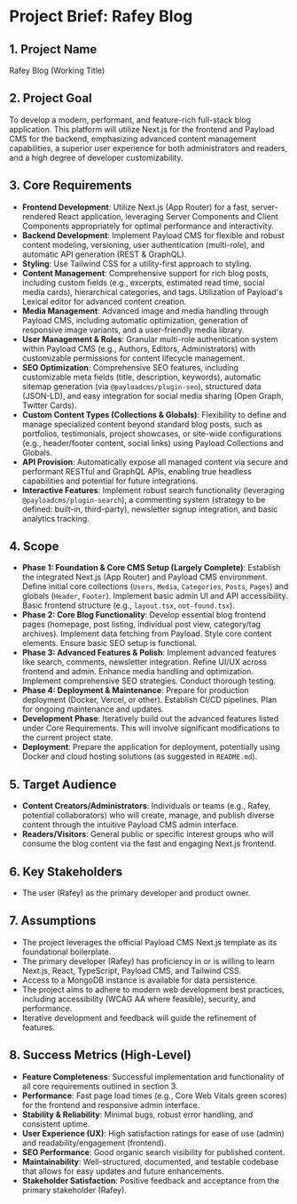 # Project Brief: Rafey Blog

## 1. Project Name

Rafey Blog (Working Title)

## 2. Project Goal

To develop a modern, performant, and feature-rich full-stack blog application. This platform will utilize Next.js for the frontend and Payload CMS for the backend, emphasizing advanced content management capabilities, a superior user experience for both administrators and readers, and a high degree of developer customizability.

## 3. Core Requirements

*   **Frontend Development**: Utilize Next.js (App Router) for a fast, server-rendered React application, leveraging Server Components and Client Components appropriately for optimal performance and interactivity.
*   **Backend Development**: Implement Payload CMS for flexible and robust content modeling, versioning, user authentication (multi-role), and automatic API generation (REST & GraphQL).
*   **Styling**: Use Tailwind CSS for a utility-first approach to styling.
*   **Content Management**: Comprehensive support for rich blog posts, including custom fields (e.g., excerpts, estimated read time, social media cards), hierarchical categories, and tags. Utilization of Payload's Lexical editor for advanced content creation.
*   **Media Management**: Advanced image and media handling through Payload CMS, including automatic optimization, generation of responsive image variants, and a user-friendly media library.
*   **User Management & Roles**: Granular multi-role authentication system within Payload CMS (e.g., Authors, Editors, Administrators) with customizable permissions for content lifecycle management.
*   **SEO Optimization**: Comprehensive SEO features, including customizable meta fields (title, description, keywords), automatic sitemap generation (via `@payloadcms/plugin-seo`), structured data (JSON-LD), and easy integration for social media sharing (Open Graph, Twitter Cards).
*   **Custom Content Types (Collections & Globals)**: Flexibility to define and manage specialized content beyond standard blog posts, such as portfolios, testimonials, project showcases, or site-wide configurations (e.g., header/footer content, social links) using Payload Collections and Globals.
*   **API Provision**: Automatically expose all managed content via secure and performant RESTful and GraphQL APIs, enabling true headless capabilities and potential for future integrations.
*   **Interactive Features**: Implement robust search functionality (leveraging `@payloadcms/plugin-search`), a commenting system (strategy to be defined: built-in, third-party), newsletter signup integration, and basic analytics tracking.

## 4. Scope

*   **Phase 1: Foundation & Core CMS Setup (Largely Complete)**: Establish the integrated Next.js (App Router) and Payload CMS environment. Define initial core collections (`Users`, `Media`, `Categories`, `Posts`, `Pages`) and globals (`Header`, `Footer`). Implement basic admin UI and API accessibility. Basic frontend structure (e.g., `layout.tsx`, `not-found.tsx`).
*   **Phase 2: Core Blog Functionality**: Develop essential blog frontend pages (homepage, post listing, individual post view, category/tag archives). Implement data fetching from Payload. Style core content elements. Ensure basic SEO setup is functional.
*   **Phase 3: Advanced Features & Polish**: Implement advanced features like search, comments, newsletter integration. Refine UI/UX across frontend and admin. Enhance media handling and optimization. Implement comprehensive SEO strategies. Conduct thorough testing.
*   **Phase 4: Deployment & Maintenance**: Prepare for production deployment (Docker, Vercel, or other). Establish CI/CD pipelines. Plan for ongoing maintenance and updates.
*   **Development Phase**: Iteratively build out the advanced features listed under Core Requirements. This will involve significant modifications to the current project state.
*   **Deployment**: Prepare the application for deployment, potentially using Docker and cloud hosting solutions (as suggested in `README.md`).

## 5. Target Audience

*   **Content Creators/Administrators**: Individuals or teams (e.g., Rafey, potential collaborators) who will create, manage, and publish diverse content through the intuitive Payload CMS admin interface.
*   **Readers/Visitors**: General public or specific interest groups who will consume the blog content via the fast and engaging Next.js frontend.

## 6. Key Stakeholders

*   The user (Rafey) as the primary developer and product owner.

## 7. Assumptions

*   The project leverages the official Payload CMS Next.js template as its foundational boilerplate.
*   The primary developer (Rafey) has proficiency in or is willing to learn Next.js, React, TypeScript, Payload CMS, and Tailwind CSS.
*   Access to a MongoDB instance is available for data persistence.
*   The project aims to adhere to modern web development best practices, including accessibility (WCAG AA where feasible), security, and performance.
*   Iterative development and feedback will guide the refinement of features.

## 8. Success Metrics (High-Level)

*   **Feature Completeness**: Successful implementation and functionality of all core requirements outlined in section 3.
*   **Performance**: Fast page load times (e.g., Core Web Vitals green scores) for the frontend and responsive admin interface.
*   **Stability & Reliability**: Minimal bugs, robust error handling, and consistent uptime.
*   **User Experience (UX)**: High satisfaction ratings for ease of use (admin) and readability/engagement (frontend).
*   **SEO Performance**: Good organic search visibility for published content.
*   **Maintainability**: Well-structured, documented, and testable codebase that allows for easy updates and future enhancements.
*   **Stakeholder Satisfaction**: Positive feedback and acceptance from the primary stakeholder (Rafey).